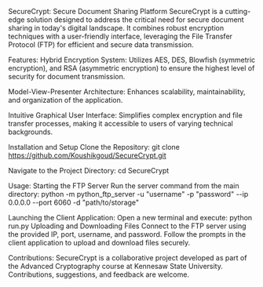 
SecureCrypt: Secure Document Sharing Platform
SecureCrypt is a cutting-edge solution designed to address the critical need for secure document sharing in today's digital landscape. It combines robust encryption techniques with a user-friendly interface, leveraging the File Transfer Protocol (FTP) for efficient and secure data transmission.

Features:
Hybrid Encryption System: Utilizes AES, DES, Blowfish (symmetric encryption), and RSA (asymmetric encryption) to ensure the highest level of security for document transmission.

Model-View-Presenter Architecture: Enhances scalability, maintainability, and organization of the application.

Intuitive Graphical User Interface: Simplifies complex encryption and file transfer processes, making it accessible to users of varying technical backgrounds.


Installation and Setup
Clone the Repository:
git clone https://github.com/Koushikgoud/SecureCrypt.git

Navigate to the Project Directory:
cd SecureCrypt

Usage: Starting the FTP Server
Run the server command from the main directory:
python -m python_ftp_server -u "username" -p "password" --ip 0.0.0.0 --port 6060 -d "path/to/storage"

Launching the Client Application:
Open a new terminal and execute:
python run.py
Uploading and Downloading Files
Connect to the FTP server using the provided IP, port, username, and password. Follow the prompts in the client application to upload and download files securely.

Contributions:
SecureCrypt is a collaborative project developed as part of the Advanced Cryptography course at Kennesaw State University. Contributions, suggestions, and feedback are welcome.
